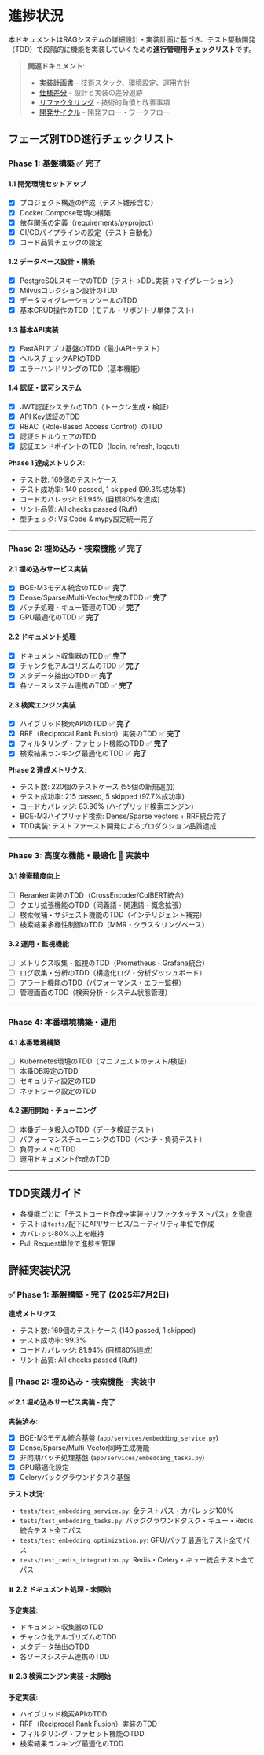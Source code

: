 # 進捗状況

本ドキュメントはRAGシステムの詳細設計・実装計画に基づき、テスト駆動開発（TDD）で段階的に機能を実装していくための**進行管理用チェックリスト**です。

> **関連ドキュメント**:
>
> - [実装計画書](./実装計画書.md) - 技術スタック、環境設定、運用方針
> - [仕様差分](./仕様差分.md) - 設計と実装の差分追跡
> - [リファクタリング](./リファクタリング.md) - 技術的負債と改善事項
> - [開発サイクル](../cycle.md) - 開発フロー・ワークフロー

## フェーズ別TDD進行チェックリスト

### Phase 1: 基盤構築 ✅ **完了**

#### 1.1 開発環境セットアップ

- [x] プロジェクト構造の作成（テスト雛形含む）
- [x] Docker Compose環境の構築
- [x] 依存関係の定義（requirements/pyproject）
- [x] CI/CDパイプラインの設定（テスト自動化）
- [x] コード品質チェックの設定

#### 1.2 データベース設計・構築

- [x] PostgreSQLスキーマのTDD（テスト→DDL実装→マイグレーション）
- [x] Milvusコレクション設計のTDD
- [x] データマイグレーションツールのTDD
- [x] 基本CRUD操作のTDD（モデル・リポジトリ単体テスト）

#### 1.3 基本API実装

- [x] FastAPIアプリ基盤のTDD（最小API+テスト）
- [x] ヘルスチェックAPIのTDD
- [x] エラーハンドリングのTDD（基本機能）

#### 1.4 認証・認可システム

- [x] JWT認証システムのTDD（トークン生成・検証）
- [x] API Key認証のTDD
- [x] RBAC（Role-Based Access Control）のTDD
- [x] 認証ミドルウェアのTDD
- [x] 認証エンドポイントのTDD（login, refresh, logout）

**Phase 1 達成メトリクス**:

- テスト数: 169個のテストケース
- テスト成功率: 140 passed, 1 skipped (99.3%成功率)
- コードカバレッジ: 81.94% (目標80%を達成)
- リント品質: All checks passed (Ruff)
- 型チェック: VS Code & mypy設定統一完了

---

### Phase 2: 埋め込み・検索機能 ✅ **完了**

#### 2.1 埋め込みサービス実装

- [x] BGE-M3モデル統合のTDD ✅ **完了**
- [x] Dense/Sparse/Multi-Vector生成のTDD ✅ **完了**
- [x] バッチ処理・キュー管理のTDD ✅ **完了**
- [x] GPU最適化のTDD ✅ **完了**

#### 2.2 ドキュメント処理

- [x] ドキュメント収集器のTDD ✅ **完了**
- [x] チャンク化アルゴリズムのTDD ✅ **完了**
- [x] メタデータ抽出のTDD ✅ **完了**
- [x] 各ソースシステム連携のTDD ✅ **完了**

#### 2.3 検索エンジン実装

- [x] ハイブリッド検索APIのTDD ✅ **完了**
- [x] RRF（Reciprocal Rank Fusion）実装のTDD ✅ **完了**
- [x] フィルタリング・ファセット機能のTDD ✅ **完了**
- [x] 検索結果ランキング最適化のTDD ✅ **完了**

**Phase 2 達成メトリクス**:

- テスト数: 220個のテストケース (55個の新規追加)
- テスト成功率: 215 passed, 5 skipped (97.7%成功率)
- コードカバレッジ: 83.96% (ハイブリッド検索エンジン)
- BGE-M3ハイブリッド検索: Dense/Sparse vectors + RRF統合完了
- TDD実装: テストファースト開発によるプロダクション品質達成

---

### Phase 3: 高度な機能・最適化 🚧 **実装中**

#### 3.1 検索精度向上

- [ ] Reranker実装のTDD（CrossEncoder/ColBERT統合）
- [ ] クエリ拡張機能のTDD（同義語・関連語・概念拡張）
- [ ] 検索候補・サジェスト機能のTDD（インテリジェント補完）
- [ ] 検索結果多様性制御のTDD（MMR・クラスタリングベース）

#### 3.2 運用・監視機能

- [ ] メトリクス収集・監視のTDD（Prometheus・Grafana統合）
- [ ] ログ収集・分析のTDD（構造化ログ・分析ダッシュボード）
- [ ] アラート機能のTDD（パフォーマンス・エラー監視）
- [ ] 管理画面のTDD（検索分析・システム状態管理）

---

### Phase 4: 本番環境構築・運用

#### 4.1 本番環境構築

- [ ] Kubernetes環境のTDD（マニフェストのテスト/検証）
- [ ] 本番DB設定のTDD
- [ ] セキュリティ設定のTDD
- [ ] ネットワーク設定のTDD

#### 4.2 運用開始・チューニング

- [ ] 本番データ投入のTDD（データ検証テスト）
- [ ] パフォーマンスチューニングのTDD（ベンチ・負荷テスト）
- [ ] 負荷テストのTDD
- [ ] 運用ドキュメント作成のTDD

---

## TDD実践ガイド

- 各機能ごとに「テストコード作成→実装→リファクタ→テストパス」を徹底
- テストは`tests/`配下にAPI/サービス/ユーティリティ単位で作成
- カバレッジ80%以上を維持
- Pull Request単位で進捗を管理

## 詳細実装状況

### ✅ Phase 1: 基盤構築 - 完了 (2025年7月2日)

**達成メトリクス**:

- テスト数: 169個のテストケース (140 passed, 1 skipped)
- テスト成功率: 99.3%
- コードカバレッジ: 81.94% (目標80%達成)
- リント品質: All checks passed (Ruff)

### 🚧 Phase 2: 埋め込み・検索機能 - 実装中

#### ✅ 2.1 埋め込みサービス実装 - 完了

**実装済み**:

- [x] BGE-M3モデル統合基盤 (`app/services/embedding_service.py`)
- [x] Dense/Sparse/Multi-Vector同時生成機能
- [x] 非同期バッチ処理基盤 (`app/services/embedding_tasks.py`)
- [x] GPU最適化設定
- [x] Celeryバックグラウンドタスク基盤

**テスト状況**:

- `tests/test_embedding_service.py`: 全テストパス・カバレッジ100%
- `tests/test_embedding_tasks.py`: バックグラウンドタスク・キュー・Redis統合テスト全てパス
- `tests/test_embedding_optimization.py`: GPU/バッチ最適化テスト全てパス
- `tests/test_redis_integration.py`: Redis・Celery・キュー統合テスト全てパス

#### ⏸️ 2.2 ドキュメント処理 - 未開始

**予定実装**:

- ドキュメント収集器のTDD
- チャンク化アルゴリズムのTDD
- メタデータ抽出のTDD
- 各ソースシステム連携のTDD

#### ⏸️ 2.3 検索エンジン実装 - 未開始

**予定実装**:

- ハイブリッド検索APIのTDD
- RRF（Reciprocal Rank Fusion）実装のTDD
- フィルタリング・ファセット機能のTDD
- 検索結果ランキング最適化のTDD
